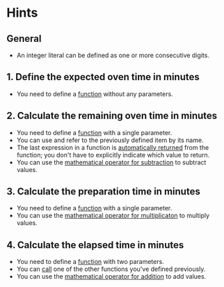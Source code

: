 # Hints

## General

- An integer literal can be defined as one or more consecutive digits.

## 1. Define the expected oven time in minutes

- You need to define a [function][functions] without any parameters.

## 2. Calculate the remaining oven time in minutes

- You need to define a [function][functions] with a single parameter.
- You can use and refer to the previously defined item by its name.
- The last expression in a function is [automatically returned][return-values] from the function; you don't have to explicitly indicate which value to return.
- You can use the [mathematical operator for subtraction][operators] to subtract values.

## 3. Calculate the preparation time in minutes

- You need to define a [function][functions] with a single parameter.
- You can use the [mathematical operator for multiplicaton][operators] to multiply values.

## 4. Calculate the elapsed time in minutes

- You need to define a [function][functions] with two parameters.
- You can [call][functions] one of the other functions you've defined previously.
- You can use the [mathematical operator for addition][operators] to add values.

[functions]: https://doc.rust-lang.org/book/ch03-03-how-functions-work.html
[return-values]: https://doc.rust-lang.org/book/ch03-03-how-functions-work.html#functions-with-return-values
[operators]: https://doc.rust-lang.org/book/appendix-02-operators.html
